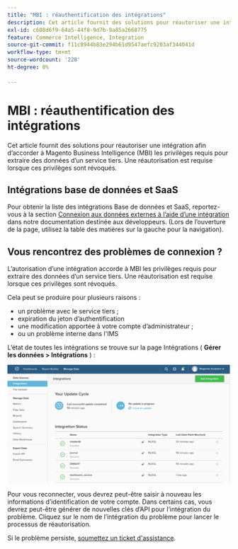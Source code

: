 ```yaml
---
title: "MBI : réauthentification des intégrations"
description: Cet article fournit des solutions pour réautoriser une intégration afin d’accorder à Magento Business Intelligence (MBI) les privilèges requis pour extraire des données d’un service tiers. Une réautorisation est requise lorsque ces privilèges sont révoqués.
exl-id: c608d6f9-64a5-44f8-9d7b-9a85a2668775
feature: Commerce Intelligence, Integration
source-git-commit: f11c8944b83e294b61d9547aefc9203af344041d
workflow-type: tm+mt
source-wordcount: '228'
ht-degree: 0%

---
```


# MBI : réauthentification des intégrations

Cet article fournit des solutions pour réautoriser une intégration afin d’accorder à Magento Business Intelligence (MBI) les privilèges requis pour extraire des données d’un service tiers. Une réautorisation est requise lorsque ces privilèges sont révoqués.

## Intégrations base de données et SaaS

Pour obtenir la liste des intégrations Base de données et SaaS, reportez-vous à la section [Connexion aux données externes à l’aide d’une intégration](https://docs.magento.com/mbi/data-analyst/importing-data/integrations/integrations.html) dans notre documentation destinée aux développeurs. (Lors de l’ouverture de la page, utilisez la table des matières sur la gauche pour la navigation).

## Vous rencontrez des problèmes de connexion ?

L’autorisation d’une intégration accorde à MBI les privilèges requis pour extraire des données d’un service tiers. Une réautorisation est requise lorsque ces privilèges sont révoqués.

Cela peut se produire pour plusieurs raisons :

* un problème avec le service tiers ;
* expiration du jeton d’authentification
* une modification apportée à votre compte d’administrateur ;
* ou un problème interne dans l&#39;IMS

L’état de toutes les intégrations se trouve sur la page Intégrations ( **Gérer les données > Intégrations** ) :

![Intégrations_page.png](assets/Integrations_page.png)

Pour vous reconnecter, vous devrez peut-être saisir à nouveau les informations d’identification de votre compte. Dans certains cas, vous devrez peut-être générer de nouvelles clés d’API pour l’intégration du problème. Cliquez sur le nom de l’intégration du problème pour lancer le processus de réautorisation.

Si le problème persiste, [soumettez un ticket d&#39;assistance](/help/help-center-guide/help-center/magento-help-center-user-guide.md#submit-ticket).

